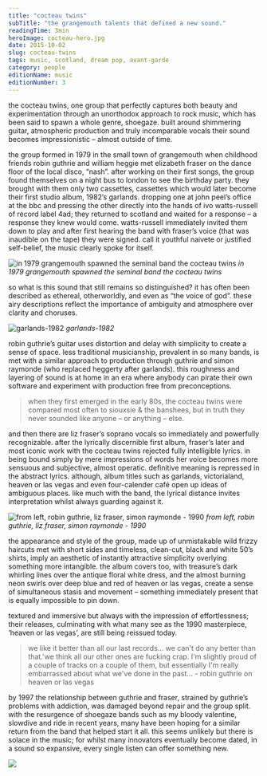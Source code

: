 ```yaml
---
title: "cocteau twins"
subTitle: "the grangemouth talents that defined a new sound."
readingTime: 3min
heroImage: cocteau-hero.jpg
date: 2015-10-02
slug: cocteau-twins
tags: music, scotland, dream pop, avant-garde
category: people
editionName: music
editionNumber: 3
---
```


the cocteau twins, one group that perfectly captures both beauty and experimentation through an unorthodox approach to rock music, which has been said to spawn a whole genre, shoegaze. built around shimmering guitar, atmospheric production and truly incomparable vocals their sound becomes impressionistic – almost outside of time.

the group formed in 1979 in the small town of grangemouth when childhood friends robin guthrie and william heggie met elizabeth fraser on the dance floor of the local disco, “nash”. after working on their first songs, the group found themselves on a night bus to london to see the birthday party. they brought with them only two cassettes, cassettes which would later become their first studio album, 1982’s garlands. dropping one at john peel’s office at the bbc and pressing the other directly into the hands of ivo watts-russell of record label 4ad; they returned to scotland and waited for a response – a response they knew would come. watts-russell immediately invited them down to play and after first hearing the band with fraser’s voice (that was inaudible on the tape) they were signed. call it youthful naivete or justified self-belief, the music clearly spoke for itself.

![in 1979 grangemouth spawned the seminal band the cocteau twins](garlands.jpg)
*in 1979 grangemouth spawned the seminal band the cocteau twins*

so what is this sound that still remains so distinguished? it has often been described as ethereal, otherworldly, and even as “the voice of god”. these airy descriptions reflect the importance of ambiguity and atmosphere over clarity and choruses.

![garlands-1982](garlands.jpg)
*garlands-1982*

robin guthrie’s guitar uses distortion and delay with simplicity to create a sense of space. less traditional musicianship, prevalent in so many bands, is met with a similar approach to production through guthrie and simon raymonde (who replaced heggerty after garlands). this roughness and layering of sound is at home in an era where anybody can pirate their own software and experiment with production free from preconceptions.

>when they first emerged in the early 80s, the cocteau twins were compared most often to siouxsie & the banshees, but in truth they never sounded like anyone – or anything – else.

and then there are liz fraser’s soprano vocals so immediately and powerfully recognizable. after the lyrically discernible first album, fraser’s later and most iconic work with the cocteau twins rejected fully intelligible lyrics. in being bound simply by mere impressions of words her voice becomes more sensuous and subjective, almost operatic. definitive meaning is repressed in the abstract lyrics. although, album titles such as garlands, victorialand, heaven or las vegas and even four-calender café open up ideas of ambiguous places. like much with the band, the lyrical distance invites interpretation whilst always guarding against it.

![from left, robin guthrie, liz fraser, simon raymonde - 1990](cocteau-90.jpg)
*from left, robin guthrie, liz fraser, simon raymonde - 1990*

the appearance and style of the group, made up of unmistakable wild frizzy haircuts met with short sides and timeless, clean-cut, black and white 50’s shirts, imply an aesthetic of instantly attractive simplicity overlying something more intangible. the album covers too, with treasure’s dark whirling lines over the antique floral white dress, and the almost burning neon swirls over deep blue and red of heaven or las vegas, create a sense of simultaneous stasis and movement – something immediately present that is equally impossible to pin down.

textured and immersive but always with the impression of effortlessness; their releases, culminating with what many see as the 1990 masterpiece, ‘heaven or las vegas’, are still being reissued today.

>we like it better than all our last records... we can't do any better than that.'we think all our other ones are fucking crap. I'm slightly proud of a couple of tracks on a couple of them, but essentially I'm really embarrassed about what we've done in the past… - robin guthrie on heaven or las vegas

by 1997 the relationship between guthrie and fraser, strained by guthrie’s problems with addiction, was damaged beyond repair and the group split. with the resurgence of shoegaze bands such as my bloody valentine, slowdive and ride in recent years, many have been hoping for a similar return from the band that helped start it all. this seems unlikely but there is solace in the music; for whilst many innovators eventually become dated, in a sound so expansive, every single listen can offer something new.

![](cocteau-footer.jpg)
